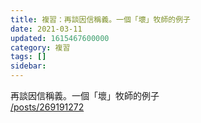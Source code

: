 ```yaml
---
title: 複習：再談因信稱義。一個「壞」牧師的例子
date: 2021-03-11
updated: 1615467600000
category: 複習
tags: []
sidebar: 
---
```


<p>再談因信稱義。一個「壞」牧師的例子<br/>
<a href="/posts/269191272" target="_blank">/posts/269191272</a></p>
<p> </p>
